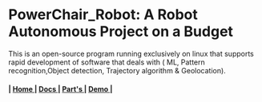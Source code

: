 

# PowerChair_Robot: A Robot Autonomous Project on a Budget



This is an open-source program running exclusively on linux that supports rapid development of software that deals with ( ML, Pattern recognition,Object detection, Trajectory algorithm & Geolocation). 

<h4>
   | <a href=""> Home </a> |
  <a href=""> Docs </a> |
  <a href=""> Part's </a> |
  <a href=""> Demo </a> |
</h4>
